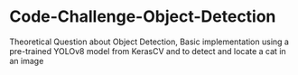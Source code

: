 # Code-Challenge-Object-Detection
Theoretical Question about Object Detection, Basic implementation using a pre-trained YOLOv8 model from KerasCV and  to detect and locate a cat in an image
